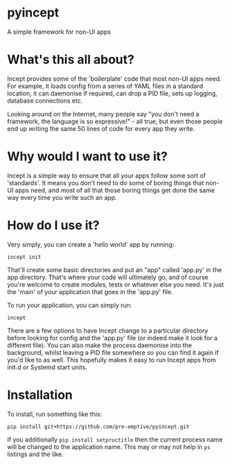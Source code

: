 # pyincept

A simple framework for non-UI apps

# What's this all about?

Incept provides some of the 'boilerplate' code that most non-UI apps need.
For example, it loads config from a series of YAML files in a standard location,
it can daemonise if required, can drop a PID file, sets up logging, database
connections etc.

Looking around on the Internet, many people say "you don't need a framework, the
language is so expressive!" - all true, but even those people end up writing the
same 50 lines of code for every app they write.

# Why would I want to use it?

Incept is a simple way to ensure that all your apps follow some sort of 'standards'.
It means you don't need to do some of boring things that non-UI apps need, and
most of all that those boring things get done the same way every time you write
such an app.

# How do I use it?

Very simply, you can create a 'hello world' app by running:

`incept init`

That'll create some basic directories and put an "app" called 'app.py' in the app
directory. That's where your code will ultimately go, and of course you're welcome
to create modules, tests or whatever else you need. It's just the 'main' of your
application that goes in the 'app.py' file.

To run your application, you can simply run:

`incept`

There are a few options to have Incept change to a particular directory before
looking for config and the 'app.py' file (or indeed make it look for a different
file). You can also make the process daemonise into the background, whilst
leaving a PID file somewhere so you can find it again if you'd like to as well.
This hopefully makes it easy to run Incept apps from init.d or Systemd start units.

# Installation

To install, run something like this:

`pip install git+https://github.com/pre-emptive/pyincept.git`

If you additionally `pip install setproctitle` then the current process name will
be changed to the application name. This may or may not help in `ps` listings and
the like.

